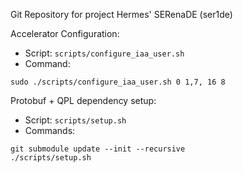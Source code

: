 Git Repository for project Hermes' SERenaDE (ser1de)

Accelerator Configuration:

* Script: `scripts/configure_iaa_user.sh`
* Command: 

```
sudo ./scripts/configure_iaa_user.sh 0 1,7, 16 8
```

Protobuf + QPL dependency setup:

* Script: `scripts/setup.sh`
* Commands:

```
git submodule update --init --recursive
./scripts/setup.sh
```
